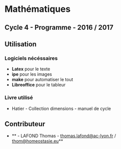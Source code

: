 # Mathématiques

## Cycle 4 - Programme - 2016 / 2017

## Utilisation

### Logiciels nécéssaires

- **Latex** pour le texte
- **ipe** pour les images
- **make** pour automatiser le tout
- **Libreoffice** pour le tableur

### Livre utilisé

- Hatier - Collection dimensions - manuel de cycle

## Contributeur

* ** - LAFOND Thomas - thomas.lafond@ac-lyon.fr / thom@homeostasie.eu**
